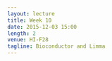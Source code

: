 ```yaml
---
layout: lecture
title: Week 10
date: 2015-12-03 15:00
length: 2
venue: HI-F28
tagline: Bioconductor and Limma
---
```

